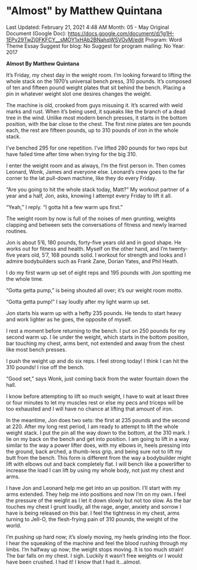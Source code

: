 # "Almost" by Matthew Quintana

Last Updated: February 21, 2021 4:48 AM
Month: 05 - May
Original Document (Google Doc): https://docs.google.com/document/d/1g1H-1EPv29TwZj0FKFCY__sMOY1xHAb2BNahqWSVOvM/edit
Program: Word Theme Essay
Suggest for blog: No
Suggest for program mailing: No
Year: 2017

**Almost By Matthew Quintana**

It’s Friday, my chest day in the weight room. I’m looking forward to lifting the whole stack on the 1970’s universal bench press, 310 pounds. It’s composed of ten and fifteen pound weight plates that sit behind the bench. Placing a pin in whatever weight slot one desires changes the weight.

The machine is old, crooked from guys misusing it. It’s scarred with weld marks and rust. When it’s being used, it squeaks like the branch of a dead tree in the wind. Unlike most modern bench presses, it starts in the bottom position, with the bar close to the chest. The first nine plates are ten pounds each, the rest are fifteen pounds, up to 310 pounds of iron in the whole stack.

I’ve benched 295 for one repetition. I’ve lifted 280 pounds for two reps but have failed time after time when trying for the big 310.

I enter the weight room and as always, I’m the first person in. Then comes Leonard, Wonk, James and everyone else. Leonard’s crew goes to the far corner to the lat pull-down machine, like they do every Friday.

“Are you going to hit the whole stack today, Matt?” My workout partner of a year and a half, Jon, asks, knowing I attempt every Friday to lift it all.

“Yeah,” I reply. “I gotta hit a few warm ups first.”

The weight room by now is full of the noises of men grunting, weights clapping and between sets the conversations of fitness and newly learned routines.

Jon is about 5’6, 180 pounds, forty-five years old and in good shape. He works out for fitness and health. Myself on the other hand, and I’m twenty-five years old, 5’7, 168 pounds solid. I workout for strength and looks and I admire bodybuilders such as Frank Zane, Dorian Yates, and Phil Heath.

I do my first warm up set of eight reps and 195 pounds with Jon spotting me the whole time.

“Gotta getta pump,” is being shouted all over; it’s our weight room motto.

“Gotta getta pump!” I say loudly after my light warm up set.

Jon starts his warm up with a hefty 235 pounds. He tends to start heavy and work lighter as he goes, the opposite of myself.

I rest a moment before returning to the bench. I put on 250 pounds for my second warm up. I lie under the weight, which starts in the bottom position, bar touching my chest, arms bent, not extended and away from the chest like most bench presses.

I push the weight up and do six reps. I feel strong today! I think I can hit the 310 pounds! I rise off the bench.

“Good set,” says Wonk, just coming back from the water fountain down the hall.

I know before attempting to lift so much weight, I have to wait at least three or four minutes to let my muscles rest or else my pecs and triceps will be too exhausted and I will have no chance at lifting that amount of iron.

In the meantime, Jon does two sets: the first at 235 pounds and the second at 220. After my long rest period, I am ready to attempt to lift the whole weight stack. I put the pin all the way down to the bottom, at the 310 mark. I lie on my back on the bench and get into position. I am going to lift in a way similar to the way a power lifter does, with my elbows in, heels pressing into the ground, back arched, a thumb-less grip, and being sure not to lift my butt from the bench. This form is different from the way a bodybuilder might lift with elbows out and back completely flat. I will bench like a powerlifter to increase the load I can lift by using my whole body, not just my chest and arms.

I have Jon and Leonard help me get into an up position. I’ll start with my arms extended. They help me into positions and now I’m on my own. I feel the pressure of the weight as I let it down slowly but not too slow. As the bar touches my chest I grunt loudly, all the rage, anger, anxiety and sorrow I have is being released on this bar. I feel the tightness in my chest, arms turning to Jell-O, the flesh-frying pain of 310 pounds, the weight of the world.

I’m pushing up hard now; it’s slowly moving, my heels grinding into the floor. I hear the squeaking of the machine and feel the blood rushing through my limbs. I’m halfway up now; the weight stops moving. It is too much strain! The bar falls on my chest. I sigh. Luckily it wasn’t free weights or I would have been crushed. I had it! I know that I had it...almost.